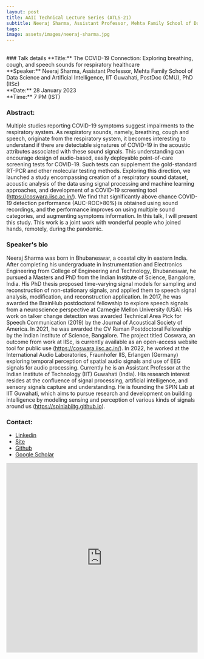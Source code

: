 ```yaml
---
layout: post
title: AAII Technical Lecture Series (ATLS-21)
subtitle: Neeraj Sharma, Assistant Professor, Mehta Family School of Data Science and Artificial Intelligence, IIT Guwahati, PostDoc (CMU), PhD (IISc)
tags: 
image: assets/images/neeraj-sharma.jpg
---
```


<br>
### Talk details
**Title:** The COVID-19 Connection: Exploring breathing, cough, and speech sounds for respiratory healthcare <br/>
**Speaker:** Neeraj Sharma, Assistant Professor, Mehta Family School of Data Science and Artificial Intelligence, IIT Guwahati, PostDoc (CMU), PhD (IISc)<br/>
**Date:** 28 January 2023<br/>
**Time:** 7 PM (IST)

### Abstract: 
Multiple studies reporting COVID-19 symptoms suggest impairments to the respiratory system. As respiratory sounds, namely, breathing, cough and speech, originate from the respiratory system, it becomes interesting to understand if there are detectable signatures of COVID-19 in the acoustic attributes associated with these sound signals. This understanding can encourage design of audio-based, easily deployable point-of-care screening tests for COVID-19. Such tests can supplement the gold-standard RT-PCR and other molecular testing methods. Exploring this direction, we launched a study encompassing creation of a respiratory sound dataset, acoustic analysis of the data using signal processing and machine learning approaches, and development of a COVID-19 screening tool (https://coswara.iisc.ac.in/). We find that significantly above chance COVID-19 detection performance (AUC-ROC>80%) is obtained using sound recordings, and the performance improves on using multiple sound categories, and augmenting symptoms information. In this talk, I will present this study. This work is a joint work with wonderful people who joined hands, remotely, during the pandemic.


### Speaker's bio
Neeraj Sharma was born in Bhubaneswar, a coastal city in eastern India. After completing his undergraduate in Instrumentation and Electronics Engineering from College of Engineering and Technology, Bhubaneswar, he pursued a Masters and PhD from the Indian Institute of Science, Bangalore, India. His PhD thesis proposed time-varying signal models for sampling and reconstruction of non-stationary signals, and applied them to speech signal analysis, modification, and reconstruction application. In 2017, he was awarded the BrainHub postdoctoral fellowship to explore speech signals from a neuroscience perspective at Carnegie Mellon University (USA). His work on talker change detection was awarded Technical Area Pick for Speech Communication (2019) by the Journal of Acoustical Society of America. In 2021, he was awarded the CV Raman Postdoctoral Fellowship by the Indian Institute of Science, Bangalore. The project titled Coswara, an outcome from work at IISc, is currently available as an open-access website tool for public use (https://coswara.iisc.ac.in/). In 2022, he worked at the International Audio Laboratories, Fraunhofer IIS, Erlangen (Germany) exploring temporal perception of spatial audio signals and use of EEG signals for audio processing. Currently he is an Assistant Professor at the Indian Institute of Technology (IIT) Guwahati (India). His research interest resides at the confluence of signal processing, artificial intelligence, and sensory signals capture and understanding. He is founding the SPIN Lab at IIT Guwahati, which aims to pursue research and development on building intelligence by modeling sensing and perception of various kinds of signals around us (https://spinlabiitg.github.io).

### Contact: 
- [Linkedin](https://www.linkedin.com/in/neeraj-sharma-5360ab196/)
- [Site](https://neerajww.github.io/)
- [Github](https://github.com/neerajww)
- [Google Scholar](https://scholar.google.com/citations?user=j7oyJ0MAAAAJ&hl=en)

<iframe width="100%" height="500" src="https://www.youtube.com/embed/ZGP8Balyha4" title="YouTube video player" frameborder="0" allow="accelerometer; autoplay; clipboard-write; encrypted-media; gyroscope; picture-in-picture; web-share" allowfullscreen></iframe>